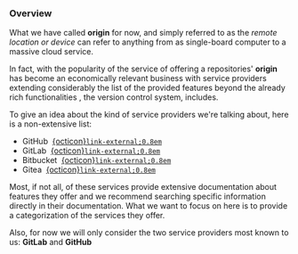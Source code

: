 ### Overview

What we have called **origin** for now, and simply referred to as the _remote location or device_ can refer to anything from as single-board computer to a massive cloud service.

In fact, with the popularity of <i class="fab fa-git"></i> the service of offering a repositories' **origin** has become an economically relevant business with service providers extending considerably the list of the provided features beyond the already rich functionalities <i class="fab fa-git"></i>, the version control system, includes.


To give an idea about the kind of service providers we're talking about, here is a non-extensive list:

- GitHub &nbsp;[{octicon}`link-external;0.8em`](https://github.com)
- GitLab &nbsp;[{octicon}`link-external;0.8em`](https://gitlab.com)
- Bitbucket &nbsp;[{octicon}`link-external;0.8em`](https://bitbucket.org)
- Gitea &nbsp;[{octicon}`link-external;0.8em`](https://gitea.com)

Most, if not all, of these services provide extensive documentation about features they offer and we recommend searching specific information directly in their documentation.
What we want to focus on here is to provide a categorization of the services they offer.

Also, for now we will only consider the two service providers most known to us: **GitLab** and **GitHub**
